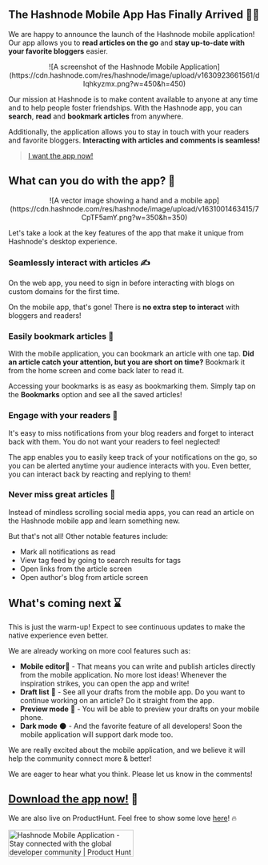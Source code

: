 ## The Hashnode Mobile App Has Finally Arrived 📱🚀

We are happy to announce the launch of the Hashnode mobile application! Our app allows you to **read articles on the go** and **stay up-to-date with your favorite bloggers** easier.

<center>![A screenshot of the Hashnode Mobile Application](https://cdn.hashnode.com/res/hashnode/image/upload/v1630923661561/dIqhkyzmx.png?w=450&h=450)</center>

Our mission at Hashnode is to make content available to anyone at any time and to help people foster friendships. With the Hashnode app, you can **search**, **read** and **bookmark articles** from anywhere.

Additionally, the application allows you to stay in touch with your readers and favorite bloggers. **Interacting with articles and comments is seamless!**

> [I want the app now!](https://hashnode.com/apps)

## What can you do with the app? 📱

<center>![A vector image showing a hand and a mobile app](https://cdn.hashnode.com/res/hashnode/image/upload/v1631001463415/7CpTF5amY.png?w=350&h=350)</center>

Let's take a look at the key features of the app that make it unique from Hashnode's desktop experience.

### **Seamlessly interact with articles** ✍

On the web app, you need to sign in before interacting with blogs on custom domains for the first time. 

On the mobile app, that's gone! There is **no extra step to interact** with bloggers and readers!

### **Easily bookmark articles** 🔖

With the mobile application, you can bookmark an article with one tap. **Did an article catch your attention, but you are short on time?** Bookmark it from the home screen and come back later to read it. 

Accessing your bookmarks is as easy as bookmarking them. Simply tap on the **Bookmarks** option and see all the saved articles!

### **Engage with your readers** 🤳

It's easy to miss notifications from your blog readers and forget to interact back with them. You do not want your readers to feel neglected!

The app enables you to easily keep track of your notifications on the go, so you can be alerted anytime your audience interacts with you. Even better, you can interact back by reacting and replying to them!

### **Never miss great articles** 🎯

Instead of mindless scrolling social media apps, you can read an article on the Hashnode mobile app and learn something new.

But that's not all! Other notable features include:
- Mark all notifications as read
- View tag feed by going to search results for tags
- Open links from the article screen
- Open author's blog from article screen

## What's coming next ⌛

This is just the warm-up! Expect to see continuous updates to make the native experience even better.

We are already working on more cool features such as:
* **Mobile editor**📝 - That means you can write and publish articles directly from the mobile application. No more lost ideas! Whenever the inspiration strikes, you can open the app and write!
* **Draft list** 📃 - See all your drafts from the mobile app. Do you want to continue working on an article? Do it straight from the app.
* **Preview mode** 🔎 - You will be able to preview your drafts on your mobile phone.
* **Dark mode** 🌑 - And the favorite feature of all developers! Soon the mobile application will support dark mode too.

We are really excited about the mobile application, and we believe it will help the community connect more & better!

We are eager to hear what you think. Please let us know in the comments!

## [Download the app now!](https://hashnode.com/apps) 📱

We are also live on ProductHunt. Feel free to show some love [here](https://www.producthunt.com/posts/hashnode-mobile-application)! 🔥

<a href="https://www.producthunt.com/posts/hashnode-mobile-application?utm_source=badge-featured&utm_medium=badge&utm_souce=badge-hashnode-mobile-application" target="_blank"><img src="https://api.producthunt.com/widgets/embed-image/v1/featured.svg?post_id=311834&theme=light" alt="Hashnode Mobile Application - Stay connected with the global developer community | Product Hunt" style="width: 250px; height: 54px;" width="250" height="54" /></a>